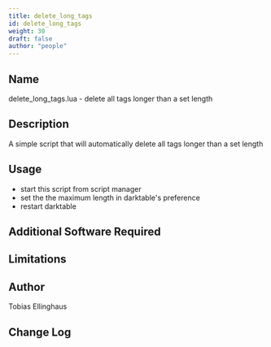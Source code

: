 ```yaml
---
title: delete_long_tags
id: delete_long_tags
weight: 30
draft: false
author: "people"
---
```


## Name

delete_long_tags.lua - delete all tags longer than a set length

## Description

A simple script that will automatically delete all tags longer than a set length

## Usage

* start this script from script manager
* set the the maximum length in darktable's preference
* restart darktable

## Additional Software Required


## Limitations


## Author

Tobias Ellinghaus

## Change Log
